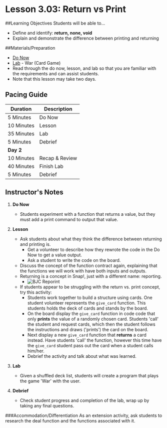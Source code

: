 # Lesson 3.03: Return vs Print

##Learning Objectives
Students will be able to... 
* Define and identify: **return, none, void**
* Explain and demonstrate the difference between printing and returning

##Materials/Preparation
* [Do Now]
* [Lab] - War (Card Game)
* Read through the do now, lesson, and lab so that you are familiar with the requirements and can assist students.
* Note that this lesson may take two days.

## Pacing Guide
| **Duration**   | **Description** |
| ---------- | ----------- |
| 5 Minutes  | Do Now      |
| 10 Minutes | Lesson      |
| 35 Minutes | Lab         |
| 5 Minutes | Debrief  |
| **Day 2**  |             |
| 10 Minutes | Recap & Review     | 
| 40 Minutes | Finish Lab  |
| 5 Minutes | Debrief  |  

## Instructor's Notes
1. **Do Now**
    * Students experiment with a function that returns a value, but they must add a print command to output that value. 
2. **Lesson**
    * Ask students about what they think the difference between returning and printing is. 
        * Get a volunteer to describe how they rewrote the code in the Do Now to get a value output.
        * Ask a student to write the code on the board. 
    * Discuss the concept of the function contract again, explaining that the functions we will work with have both inputs and outputs.
    * Returning is a concept in Snap!, just with a different name: reporting. 
        * ![BJC Reporint](http://bjc.berkeley.edu/bjc-r/img/building-blocks/max-code-buggy.png) 
    * If students appear to be struggling with the return vs. print concept, try this activity: 
        * Students work together to build a structure using cards. One student volunteer represents the `give_card` function. This students holds the deck of cards and stands by the board. 
        * On the board display the `give_card` function in code code that only **prints** the value of a randomly chosen card. Students 'call' the student and request cards, which then the student follows the instructions and draws ('prints') the card on the board.
        * Next display a new `give_card` function that **returns** a card instead. Have students 'call' the function, however this time have the `give_card` student pass out the card when a student calls him/her. 
    	* Debrief the activity and talk about what was learned. 
3. **Lab**
    * Given a shuffled deck list, students will create a program that plays the game 'War' with the user. 
    
4. **Debrief**
    * Check student progress and completion of the lab, wrap up by taking any final questions.


###Accommodation/Differentiation
As an extension activity, ask students to research the deal function and the functions associated with it.
  

[Do Now]:do_now.md
[Lab]:lab.md
